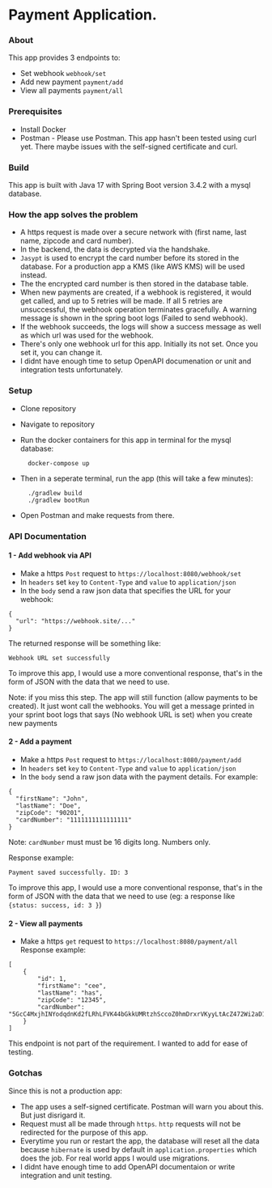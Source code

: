 
# Payment Application.

### About 

This app provides 3 endpoints to:

- Set webhook `webhook/set`
- Add new payment `payment/add`
- View all payments `payment/all`

### Prerequisites
- Install Docker 
- Postman - Please use Postman. This app hasn't been tested using curl yet. There maybe issues with the self-signed certificate and curl.

### Build
This app is built with Java 17 with Spring Boot version 3.4.2 with a mysql database. 

### How the app solves the problem

- A https request is made over a secure network with (first name, last name, zipcode and card number).
- In the backend, the data is decrypted via the handshake.
- `Jasypt` is used to encrypt the card number before its stored in the database. For a production app a KMS (like AWS KMS) will be used instead.
- The the encrypted card number is then stored in the database table.
- When new payments are created, if a webhook is registered, it would get called, and up to 5 retries will be made. If all 5 retries are unsuccessful, the webhook operation terminates gracefully. A warning message is shown in the spring boot logs (Failed to send webhook). 
- If the webhook succeeds, the logs will show a success message as well as which url was used for the webhook.
- There's only one webhook url for this app. Initially its not set. Once you set it, you can change it.
- I didnt have enough time to setup OpenAPI documenation or unit and integration tests unfortunately.

### Setup 
- Clone repository 
- Navigate to repository
- Run the docker containers for this app in terminal for the mysql database:

        docker-compose up 
- Then in a seperate terminal, run the app (this will take a few minutes):
        
        ./gradlew build
        ./gradlew bootRun
- Open Postman and make requests from there.

### API Documentation

#### 1 - Add webhook via API

- Make a https `Post` request to `https://localhost:8080/webhook/set`
- In `headers` set `key` to `Content-Type` and `value` to `application/json`
- In the `body` send a raw json data that specifies the URL for your webhook:

```
{
  "url": "https://webhook.site/..."
}
```

The returned response will be something like: 
```
Webhook URL set successfully
```

To improve this app, I would use a more conventional response, that's in the form of JSON with the data that we need to use.

Note: if you miss this step. The app will still function (allow payments to be created). It just wont call the webhooks. You will get a message printed in your sprint boot logs that says (No webhook URL is set) when you create new payments


#### 2 - Add a payment

- Make a https `Post` request to `https://localhost:8080/payment/add`
- In `headers` set `key` to `Content-Type` and `value` to `application/json`
- In the `body` send a raw json data with the payment details. For example:

```
{
  "firstName": "John",
  "lastName": "Doe",
  "zipCode": "90201",
  "cardNumber": "1111111111111111"
}
```
Note: `cardNumber` must must be 16 digits long. Numbers only.

Response example:
```
Payment saved successfully. ID: 3 
```
To improve this app, I would use a more conventional response, that's in the form of JSON with the data that we need to use (eg: a response like `{status: success, id: 3 }`)

#### 2 - View all payments
- Make a https `get` request to `https://localhost:8080/payment/all`
Response example:
```
[
    {
        "id": 1,
        "firstName": "cee",
        "lastName": "has",
        "zipCode": "12345",
        "cardNumber": "5GcC4MxjhINYodqdnKd2fLRhLFVK44bGkkUMRtzhSccoZ0hmDrxrVKyyLtAcZ472Wi2aD1BBVOfdAVlxHJRg0A=="
    }
]
```
This endpoint is not part of the requirement. I wanted to add for ease of testing.

### Gotchas

Since this is not a production app:

- The app uses a self-signed certificate. Postman will warn you about this. But just disrigard it.
- Request must all be made through `https`. `http` requests will not be redirected for the purpose of this app.
- Everytime you run or restart the app, the database will reset all the data because `hibernate` is used by default in `application.properties` which does the job. For real world apps I would use migrations.
- I didnt have enough time to add OpenAPI documentaion or write integration and unit testing.